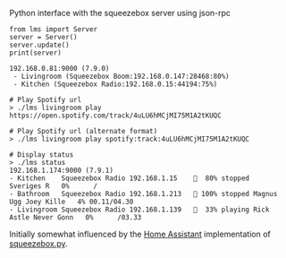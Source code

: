 Python interface with the squeezebox server using json-rpc

```
from lms import Server
server = Server()
server.update()
print(server)

192.168.0.81:9000 (7.9.0)
 - Livingroom (Squeezebox Boom:192.168.0.147:28468:80%)
 - Kitchen (Squeezebox Radio:192.168.0.15:44194:75%)
```

```
# Play Spotify url
> ./lms livingroom play https://open.spotify.com/track/4uLU6hMCjMI75M1A2tKUQC

# Play Spotify url (alternate format)
> ./lms livingroom play spotify:track:4uLU6hMCjMI75M1A2tKUQC

# Display status
> ./lms status
192.168.1.174:9000 (7.9.1)
- Kitchen    Squeezebox Radio 192.168.1.15    📶  80% stopped            Sveriges R   0%      /      
- Bathroom   Squeezebox Radio 192.168.1.213   📶 100% stopped Magnus Ugg Joey Kille   4% 00.11/04.30 
- Livingroom Squeezebox Radio 192.168.1.139   📶  33% playing Rick Astle Never Gonn   0%      /03.33 
```

Initially somewhat influenced by the [Home Assistant](https://home-assistant.io/) implementation of [squeezebox.py](https://github.com/home-assistant/home-assistant/blob/dev/homeassistant/components/media_player/squeezebox.py).
